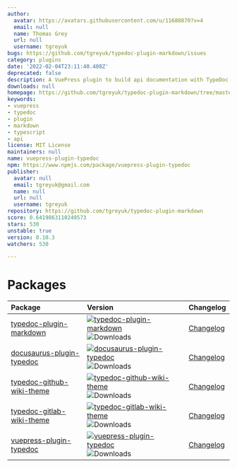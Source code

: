 ```yaml
---
author:
  avatar: https://avatars.githubusercontent.com/u/11680870?v=4
  email: null
  name: Thomas Grey
  url: null
  username: tgreyuk
bugs: https://github.com/tgreyuk/typedoc-plugin-markdown/issues
category: plugins
date: '2022-02-04T23:11:40.408Z'
deprecated: false
description: A VuePress plugin to build api documentation with TypeDoc.
downloads: null
homepage: https://github.com/tgreyuk/typedoc-plugin-markdown/tree/master/packages/vuepress-plugin-typedoc
keywords:
- vuepress
- typedoc
- plugin
- markdown
- typescript
- api
license: MIT License
maintainers: null
name: vuepress-plugin-typedoc
npm: https://www.npmjs.com/package/vuepress-plugin-typedoc
publisher:
  avatar: null
  email: tgreyuk@gmail.com
  name: null
  url: null
  username: tgreyuk
repository: https://github.com/tgreyuk/typedoc-plugin-markdown
score: 0.6419863110249573
stars: 530
unstable: true
version: 0.10.3
watchers: 530

---
```


# Packages

| Package                                                                  | Version                                                                                                                                                                                                                       | Changelog                                                      |
| :----------------------------------------------------------------------- | :---------------------------------------------------------------------------------------------------------------------------------------------------------------------------------------------------------------------------- | :------------------------------------------------------------- |
| [typedoc-plugin-markdown](./packages/typedoc-plugin-markdown#readme)     | [![typedoc-plugin-markdown](https://img.shields.io/npm/v/typedoc-plugin-markdown.svg)](https://www.npmjs.com/package/typedoc-plugin-markdown) ![Downloads](https://img.shields.io/npm/dm/typedoc-plugin-markdown.svg)         | [Changelog](./packages/typedoc-plugin-markdown/CHANGELOG.md)   |
| [docusaurus-plugin-typedoc](./packages/docusaurus-plugin-typedoc#readme) | [![docusaurus-plugin-typedoc](https://img.shields.io/npm/v/docusaurus-plugin-typedoc.svg)](https://www.npmjs.com/package/docusaurus-plugin-typedoc) ![Downloads](https://img.shields.io/npm/dm/docusaurus-plugin-typedoc.svg) | [Changelog](./packages/docusaurus-plugin-typedoc/CHANGELOG.md) |
| [typedoc-github-wiki-theme](./packages/typedoc-github-wiki-theme#readme) | [![typedoc-github-wiki-theme](https://img.shields.io/npm/v/typedoc-github-wiki-theme.svg)](https://www.npmjs.com/package/typedoc-github-wiki-theme) ![Downloads](https://img.shields.io/npm/dm/typedoc-github-wiki-theme.svg) | [Changelog](./packages/typedoc-github-wiki-theme/CHANGELOG.md) |
| [typedoc-gitlab-wiki-theme](./packages/typedoc-gitlab-wiki-theme#readme) | [![typedoc-gitlab-wiki-theme](https://img.shields.io/npm/v/typedoc-gitlab-wiki-theme.svg)](https://www.npmjs.com/package/typedoc-gitlab-wiki-theme) ![Downloads](https://img.shields.io/npm/dm/typedoc-gitlab-wiki-theme.svg) | [Changelog](./packages/typedoc-gitlab-wiki-theme/CHANGELOG.md) |
| [vuepress-plugin-typedoc](./packages/vuepress-plugin-typedoc#readme)     | [![vuepress-plugin-typedoc](https://img.shields.io/npm/v/vuepress-plugin-typedoc.svg)](https://www.npmjs.com/package/vuepress-plugin-typedoc) ![Downloads](https://img.shields.io/npm/dm/vuepress-plugin-typedoc.svg)         | [Changelog](./packages/vuepress-plugin-typedoc/CHANGELOG.md)   |
